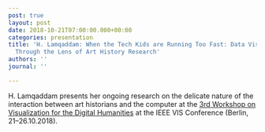 ```yaml
---
post: true
layout: post
date: 2018-10-21T07:00:00.000+00:00
categories: presentation
title: 'H. Lamqaddam: When the Tech Kids are Running Too Fast: Data Visualisation
  Through the Lens of Art History Research'
authors: ''
journal: ''

---
```

H. Lamqaddam presents her ongoing research on the delicate nature of the interaction between art historians and the computer at the [3rd Workshop on Visualization for the Digital Humanities](http://vis4dh.dbvis.de/2018.html) at the IEEE VIS Conference (Berlin, 21–26.10.2018).